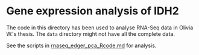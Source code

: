# Gene expression analysis of IDH2

The code in this directory has been used to analyse RNA-Seq data in Olivia W.'s thesis.
The `data` directory might not have all the complete data. 

See the scripts in [rnaseq_edger_pca_Rcode.md](https://github.com/dariober/reference-code/blob/master/rnaseq_idh2_olivia/rnaseq_edger_pca_Rcode.md)
for analysis.
